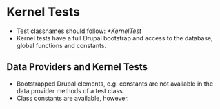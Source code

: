 # Kernel Tests

* Test classnames should follow: _\*KernelTest_
* Kernel tests have a full Drupal bootstrap and access to the database, global functions and constants.

## Data Providers and Kernel Tests

* Bootstrapped Drupal elements, e.g. constants are not available in the data provider methods of a test class.
* Class constants are available, however.
